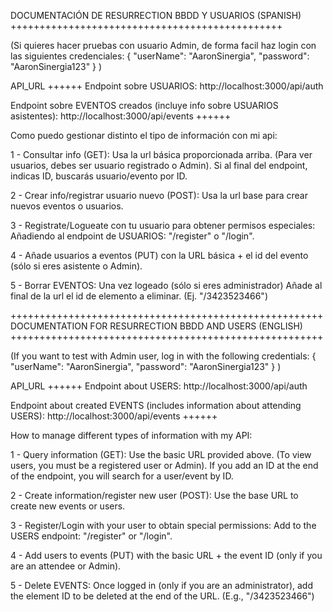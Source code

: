 DOCUMENTACIÓN DE RESURRECTION BBDD Y USUARIOS (SPANISH)
+++++++++++++++++++++++++++++++++++++++++++++++

(Si quieres hacer pruebas con usuario Admin, de forma facil haz login con las siguientes credenciales:
{
"userName": "AaronSinergia",
"password": "AaronSinergia123"
}
)

API_URL
++++++
Endpoint sobre USUARIOS:
http://localhost:3000/api/auth

Endpoint sobre EVENTOS creados (incluye info sobre USUARIOS asistentes):
http://localhost:3000/api/events
++++++

Como puedo gestionar distinto el tipo de información con mi api:

1 - Consultar info (GET): Usa la url básica proporcionada arriba. (Para ver usuarios, debes ser usuario registrado o Admin). Si al final del endpoint, indicas ID, buscarás usuario/evento por ID.

2 - Crear info/registrar usuario nuevo (POST): Usa la url base para crear nuevos eventos o usuarios.

3 - Registrate/Logueate con tu usuario para obtener permisos especiales: Añadiendo al endpoint de USUARIOS: "/register" o "/login".

4 - Añade usuarios a eventos (PUT) con la URL básica + el id del evento (sólo si eres asistente o Admin).

5 - Borrar EVENTOS: Una vez logeado (sólo si eres administrador) Añade al final de la url el id de elemento a eliminar. (Ej. "/3423523466")

++++++++++++++++++++++++++++++++++++++++++++++++++++++
DOCUMENTATION FOR RESURRECTION BBDD AND USERS (ENGLISH)
++++++++++++++++++++++++++++++++++++++++++++++++++++++

(If you want to test with Admin user, log in with the following credentials:
{
"userName": "AaronSinergia",
"password": "AaronSinergia123"
}
)

API_URL
++++++
Endpoint about USERS:
http://localhost:3000/api/auth

Endpoint about created EVENTS (includes information about attending USERS):
http://localhost:3000/api/events
++++++

How to manage different types of information with my API:

1 - Query information (GET): Use the basic URL provided above. (To view users, you must be a registered user or Admin). If you add an ID at the end of the endpoint, you will search for a user/event by ID.

2 - Create information/register new user (POST): Use the base URL to create new events or users.

3 - Register/Login with your user to obtain special permissions: Add to the USERS endpoint: "/register" or "/login".

4 - Add users to events (PUT) with the basic URL + the event ID (only if you are an attendee or Admin).

5 - Delete EVENTS: Once logged in (only if you are an administrator), add the element ID to be deleted at the end of the URL. (E.g., "/3423523466")
